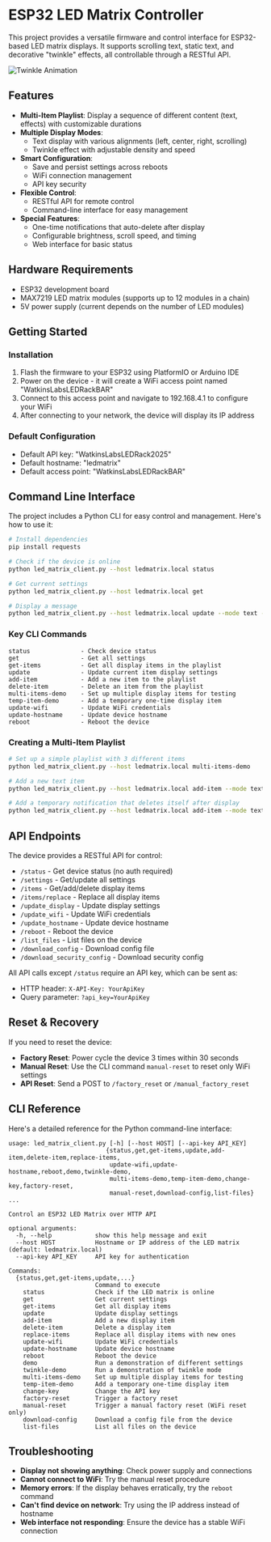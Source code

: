 # ESP32 LED Matrix Controller

This project provides a versatile firmware and control interface for ESP32-based LED matrix displays. It supports scrolling text, static text, and decorative "twinkle" effects, all controllable through a RESTful API.

![Twinkle Animation](assets/twinkle.gif)

## Features

- **Multi-Item Playlist**: Display a sequence of different content (text, effects) with customizable durations
- **Multiple Display Modes**:
  - Text display with various alignments (left, center, right, scrolling)
  - Twinkle effect with adjustable density and speed
- **Smart Configuration**:
  - Save and persist settings across reboots
  - WiFi connection management
  - API key security
- **Flexible Control**:
  - RESTful API for remote control
  - Command-line interface for easy management
- **Special Features**:
  - One-time notifications that auto-delete after display
  - Configurable brightness, scroll speed, and timing
  - Web interface for basic status

## Hardware Requirements

- ESP32 development board
- MAX7219 LED matrix modules (supports up to 12 modules in a chain)
- 5V power supply (current depends on the number of LED modules)

## Getting Started

### Installation

1. Flash the firmware to your ESP32 using PlatformIO or Arduino IDE
2. Power on the device - it will create a WiFi access point named "WatkinsLabsLEDRackBAR"
3. Connect to this access point and navigate to 192.168.4.1 to configure your WiFi
4. After connecting to your network, the device will display its IP address

### Default Configuration

- Default API key: "WatkinsLabsLEDRack2025"
- Default hostname: "ledmatrix"
- Default access point: "WatkinsLabsLEDRackBAR"

## Command Line Interface

The project includes a Python CLI for easy control and management. Here's how to use it:

```bash
# Install dependencies
pip install requests

# Check if the device is online
python led_matrix_client.py --host ledmatrix.local status

# Get current settings
python led_matrix_client.py --host ledmatrix.local get

# Display a message
python led_matrix_client.py --host ledmatrix.local update --mode text --text "Hello World!" --alignment scroll_left
```

### Key CLI Commands

```
status              - Check device status
get                 - Get all settings
get-items           - Get all display items in the playlist
update              - Update current item display settings
add-item            - Add a new item to the playlist
delete-item         - Delete an item from the playlist
multi-items-demo    - Set up multiple display items for testing
temp-item-demo      - Add a temporary one-time display item
update-wifi         - Update WiFi credentials
update-hostname     - Update device hostname
reboot              - Reboot the device
```

### Creating a Multi-Item Playlist

```bash
# Set up a simple playlist with 3 different items
python led_matrix_client.py --host ledmatrix.local multi-items-demo

# Add a new text item
python led_matrix_client.py --host ledmatrix.local add-item --mode text --text "Important Announcement" --alignment center --brightness 15 --duration 8000

# Add a temporary notification that deletes itself after display
python led_matrix_client.py --host ledmatrix.local add-item --mode text --text "ALERT: One-time notification" --alignment scroll_left --brightness 15 --duration 10000 --delete-after true --max-plays 1
```

## API Endpoints

The device provides a RESTful API for control:

- `/status` - Get device status (no auth required)
- `/settings` - Get/update all settings
- `/items` - Get/add/delete display items
- `/items/replace` - Replace all display items
- `/update_display` - Update display settings
- `/update_wifi` - Update WiFi credentials
- `/update_hostname` - Update device hostname
- `/reboot` - Reboot the device
- `/list_files` - List files on the device
- `/download_config` - Download config file
- `/download_security_config` - Download security config

All API calls except `/status` require an API key, which can be sent as:
- HTTP header: `X-API-Key: YourApiKey`
- Query parameter: `?api_key=YourApiKey`

## Reset & Recovery

If you need to reset the device:

- **Factory Reset**: Power cycle the device 3 times within 30 seconds
- **Manual Reset**: Use the CLI command `manual-reset` to reset only WiFi settings
- **API Reset**: Send a POST to `/factory_reset` or `/manual_factory_reset`

## CLI Reference

Here's a detailed reference for the Python command-line interface:

```
usage: led_matrix_client.py [-h] [--host HOST] [--api-key API_KEY]
                           {status,get,get-items,update,add-item,delete-item,replace-items,
                            update-wifi,update-hostname,reboot,demo,twinkle-demo,
                            multi-items-demo,temp-item-demo,change-key,factory-reset,
                            manual-reset,download-config,list-files} ...

Control an ESP32 LED Matrix over HTTP API

optional arguments:
  -h, --help            show this help message and exit
  --host HOST           Hostname or IP address of the LED matrix (default: ledmatrix.local)
  --api-key API_KEY     API key for authentication

Commands:
  {status,get,get-items,update,...}
                        Command to execute
    status              Check if the LED matrix is online
    get                 Get current settings
    get-items           Get all display items
    update              Update display settings
    add-item            Add a new display item
    delete-item         Delete a display item
    replace-items       Replace all display items with new ones
    update-wifi         Update WiFi credentials
    update-hostname     Update device hostname
    reboot              Reboot the device
    demo                Run a demonstration of different settings
    twinkle-demo        Run a demonstration of twinkle mode
    multi-items-demo    Set up multiple display items for testing
    temp-item-demo      Add a temporary one-time display item
    change-key          Change the API key
    factory-reset       Trigger a factory reset
    manual-reset        Trigger a manual factory reset (WiFi reset only)
    download-config     Download a config file from the device
    list-files          List all files on the device
```

## Troubleshooting

- **Display not showing anything**: Check power supply and connections
- **Cannot connect to WiFi**: Try the manual reset procedure
- **Memory errors**: If the display behaves erratically, try the `reboot` command
- **Can't find device on network**: Try using the IP address instead of hostname
- **Web interface not responding**: Ensure the device has a stable WiFi connection
